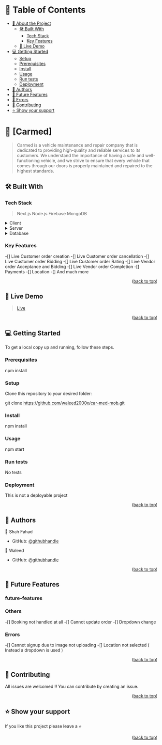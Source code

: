 <a name="readme-top"></a>

<!-- TABLE OF CONTENTS -->

# 📗 Table of Contents

- [📖 About the Project](#about-project)
  - [🛠 Built With](#built-with)
    - [Tech Stack](#tech-stack)
    - [Key Features](#key-features)
  - [🚀 Live Demo](#live-demo)
- [💻 Getting Started](#getting-started)
  - [Setup](#setup)
  - [Prerequisites](#prerequisites)
  - [Install](#install)
  - [Usage](#usage)
  - [Run tests](#run-tests)
  - [Deployment](#triangular_flag_on_post-deployment)
- [👥 Authors](#authors)
- [🔭 Future Features](#future-features)
- [🔭 Errors](#errors)
- [🤝 Contributing](#contributing)
- [⭐️ Show your support](#support)

<!-- PROJECT DESCRIPTION -->

# 📖 [Carmed] <a name="about-project"></a>

> Carmed is a vehicle maintenance and repair company that is dedicated to providing high-quality and reliable services to its customers. We understand the importance of having a safe and well-functioning vehicle, and we strive to ensure that every vehicle that comes through our doors is properly maintained and repaired to the highest standards.

## 🛠 Built With <a name="built-with"></a>

### Tech Stack <a name="tech-stack"></a>

> Next.js
> Node.js
> Firebase
> MongoDB

<details>
  <summary>Client</summary>
  <ul>
    <li><a>Next.js</a></li>
    <li><a>Styled components</a></li>
    <li><a>Phospher Icons</a></li>
    <li><a>Firebase</a></li>
    <li><a>React-hot-toast</a></li>
    <li><a>yup</a></li>
  </ul>
</details>

<details>
  <summary>Server</summary>
  <ul>
    <li><a>Github Pages</a></li>
    <li><a>Node.js</a></li>
    <li><a>helmet</a></li>
    <li><a>express.js</a></li>
    <li><a>prisma</a></li>
    <li><a>rand-token</a></li>
  </ul>
</details>

<details>
<summary>Database</summary>
  <ul>
    <li><a>Firebase</a></li>
    <li><a>MongoDB</a></li>
  </ul>
</details>

<!-- Features -->

### Key Features <a name="key-features"></a>

-[] Live Customer order creation
-[] Live Customer order cancellation
-[] Live Customer order Bidding
-[] Live Customer order Rating
-[] Live Vendor order Acceptance and Bidding
-[] Live Vendor order Completion
-[] Payments
-[] Location
-[] And much more

<p align="right">(<a href="#readme-top">back to top</a>)</p>

<!-- LIVE DEMO -->

## 🚀 Live Demo <a name="live-demo"></a>

> <a href="">Live</a>

<p align="right">(<a href="#readme-top">back to top</a>)</p>

<!-- GETTING STARTED -->

## 💻 Getting Started <a name="getting-started"></a>
To get a local copy up and running, follow these steps.

### Prerequisites

npm install

### Setup

Clone this repository to your desired folder:

git clone https://github.com/waleed2000x/car-med-mob.git

### Install

npm install

### Usage

npm start

### Run tests

No tests

### Deployment

This is not a deployable project

<p align="right">(<a href="#readme-top">back to top</a>)</p>

<!-- AUTHORS -->

## 👥 Authors <a name="authors"></a>

👤 Shah Fahad
- GitHub: [@githubhandle](https://github.com/shahfahadl)

👤 Waleed
- GitHub: [@githubhandle](https://github.com/waleed2000x)


<p align="right">(<a href="#readme-top">back to top</a>)</p>

<!-- FUTURE FEATURES -->

## 🔭 Future Features <a name="future-features"></a>
### future-features

### Others

-[] Booking not handled at all
-[] Cannot update order
-[] Dropdown change

### Errors
-[] Cannot signup due to image not uploading
-[] Location not selected ( Instead a dropdown is used )

<p align="right">(<a href="#readme-top">back to top</a>)</p>
<!-- CONTRIBUTING -->

## 🤝 Contributing <a name="contributing"></a>

All issues are welcomed !! You can contribute by creating an issue.

<p align="right">(<a href="#readme-top">back to top</a>)</p>

<!-- SUPPORT -->

## ⭐️ Show your support <a name="support"></a>

If you like this project please leave a ⭐️

<p align="right">(<a href="#readme-top">back to top</a>)</p>